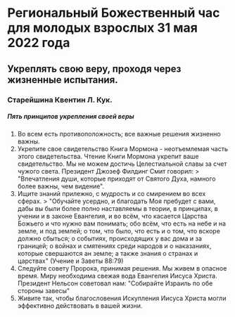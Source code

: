 # Региональный Божественный час для молодых взрослых 31 мая 2022 года
## Укреплять свою веру, проходя через жизненные испытания.
### Старейшина Квентин Л. Кук.
##### Пять принципов укрепления своей веры

1. Во всем есть противоположность; все важные решения жизненно важны.
2. Укрепите свое свидетельство
   Книга Мормона - неотъемлемая часть этого свидетельства. Чтение Книги Мормона укрепит ваше свидетельство.
 Мы не можем достичь Целестиальной славы за счет чужого света. Президент Джозеф Филдинг Смит говорил: 
        > "Впечатления души, которые приходят от Святого Духа, намного более важны, чем видение".
3. Ищите знаний прилежно, с мудрость и со смирением во всех сферах.
        > "Обучайте усердно, и благодать Моя пребудет с вами, дабы вы были более полно наставляемы в теории, в принципах, в учении и в законе Евангелия, и во всём, что касается Царства Божьего и что нужно вам понимать; обо всём, что есть на небе и на земле, и под землей; о том, что было, что есть и о том, что вскоре должно сбыться; о событиях, происходящих у вас дома и за границей; о войнах и смятениях среди народов и о наказаниях, которые свершаются ан земле; а также знания о странах и царствах" (Учение и Заветы 88:79)
4. Следуйте совету Пророка, принимая решения.
    Мы живем в опасное время. Миру необходима свежая вода Евангелия Иисуса Христа. Президент Нельсон советовал нам: "Собирайте Израиль по обе стороны завесы"
5. Живите так, чтобы благословения Искупления Иисуса Христа могли эффективно действовать в вашей жизни.